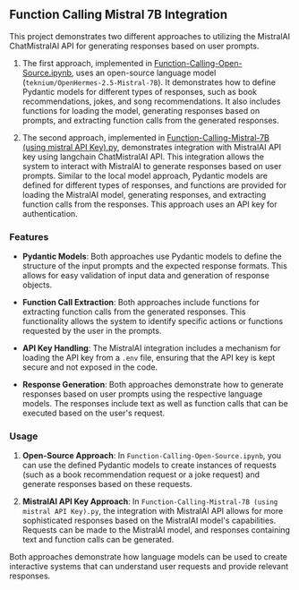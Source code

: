 ## Function Calling Mistral 7B Integration

This project demonstrates two different approaches to utilizing the MistralAI ChatMistralAI API for generating responses based on user prompts. 

1. The first approach, implemented in [Function-Calling-Open-Source.ipynb](https://colab.research.google.com/drive/1CgRaeM0RxO1DFNldHMF1ZgzKXpRCnEKX), uses an open-source language model (`teknium/OpenHermes-2.5-Mistral-7B`). It demonstrates how to define Pydantic models for different types of responses, such as book recommendations, jokes, and song recommendations. It also includes functions for loading the model, generating responses based on prompts, and extracting function calls from the generated responses.

2. The second approach, implemented in [Function-Calling-Mistral-7B (using mistral API Key).py](#), demonstrates integration with MistralAI API key using langchain ChatMistralAI API. This integration allows the system to interact with MistralAI to generate responses based on user prompts. Similar to the local model approach, Pydantic models are defined for different types of responses, and functions are provided for loading the MistralAI model, generating responses, and extracting function calls from the responses. This approach uses an API key for authentication.

### Features

- **Pydantic Models**: Both approaches use Pydantic models to define the structure of the input prompts and the expected response formats. This allows for easy validation of input data and generation of response objects.

- **Function Call Extraction**: Both approaches include functions for extracting function calls from the generated responses. This functionality allows the system to identify specific actions or functions requested by the user in the prompts.

- **API Key Handling**: The MistralAI integration includes a mechanism for loading the API key from a `.env` file, ensuring that the API key is kept secure and not exposed in the code.

- **Response Generation**: Both approaches demonstrate how to generate responses based on user prompts using the respective language models. The responses include text as well as function calls that can be executed based on the user's request.

### Usage

1. **Open-Source Approach**: In `Function-Calling-Open-Source.ipynb`, you can use the defined Pydantic models to create instances of requests (such as a book recommendation request or a joke request) and generate responses based on these requests.

2. **MistralAI API Key Approach**: In `Function-Calling-Mistral-7B (using mistral API Key).py`, the integration with MistralAI API allows for more sophisticated responses based on the MistralAI model's capabilities. Requests can be made to the MistralAI model, and responses containing text and function calls can be generated.

Both approaches demonstrate how language models can be used to create interactive systems that can understand user requests and provide relevant responses.
